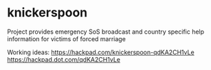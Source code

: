 knickerspoon
============

Project provides emergency SoS broadcast and country specific help information for victims of forced marriage

Working ideas: 
https://hackpad.com/knickerspoon-qdKA2CH1vLe
https://hackpad.dot.com/qdKA2CH1vLe


